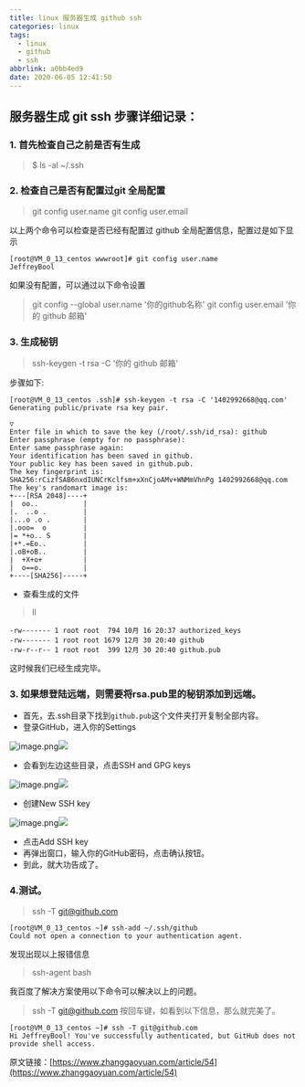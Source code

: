 ```yaml
---
title: linux 服务器生成 github ssh
categories: linux
tags:
  - linux
  - github
  - ssh
abbrlink: a0bb4ed9
date: 2020-06-05 12:41:50
---
```


## 服务器生成 git ssh 步骤详细记录：

### 1. 首先检查自己之前是否有生成
>$ ls -al ~/.ssh  

### 2. 检查自己是否有配置过git 全局配置
> git config user.name 
> git config user.email

以上两个命令可以检查是否已经有配置过 github 全局配置信息，配置过是如下显示
```
[root@VM_0_13_centos wwwroot]# git config user.name
JeffreyBool
```

如果没有配置，可以通过以下命令设置
> git config --global user.name '你的github名称'
> git config user.email '你的 github 邮箱'

### 3. 生成秘钥
> ssh-keygen -t rsa -C '你的 github 邮箱'

步骤如下:

```
[root@VM_0_13_centos .ssh]# ssh-keygen -t rsa -C '1402992668@qq.com'
Generating public/private rsa key pair.

▽
Enter file in which to save the key (/root/.ssh/id_rsa): github
Enter passphrase (empty for no passphrase):
Enter same passphrase again:
Your identification has been saved in github.
Your public key has been saved in github.pub.
The key fingerprint is:
SHA256:rCizfSAB6nxdIUNCrKclfsm+xXnCjoAMv+WNMmVhnPg 1402992668@qq.com
The key's randomart image is:
+---[RSA 2048]----+
|  oo..           |
|.  ..o .         |
|...o .o .        |
|.ooo=  o         |
|= *+o.. S        |
|+*.=Eo..         |
|.oB+oB..         |
|  +X+o+          |
|  o==o.          |
+----[SHA256]-----+
```


- 查看生成的文件
 

> ll 
 
 ```
 -rw------- 1 root root  794 10月 16 20:37 authorized_keys
-rw------- 1 root root 1679 12月 30 20:40 github
-rw-r--r-- 1 root root  399 12月 30 20:40 github.pub
 ```
 
这时候我们已经生成完毕。

### 3. 如果想登陆远端，则需要将rsa.pub里的秘钥添加到远端。

-  首先，去.ssh目录下找到`github.pub`这个文件夹打开复制全部内容。
- 登录GitHub，进入你的Settings

![image.png](https://api.zhanggaoyuan.com/uploads/images/articles/202003/03/1_1583215014_qyWInUvrFV.png)![](media/15777098619113/15777104858355.jpg)

- 会看到左边这些目录，点击SSH and GPG keys

![image.png](https://api.zhanggaoyuan.com/uploads/images/articles/202003/03/1_1583215030_UbsjRj6wha.png)![](media/15777098619113/15777105819556.jpg)

-  创建New SSH key

 ![image.png](https://api.zhanggaoyuan.com/uploads/images/articles/202003/03/1_1583215050_zfgeuNftkf.png)![](media/15777098619113/15777106443651.jpg)

-  点击Add SSH key
-  再弹出窗口，输入你的GitHub密码，点击确认按钮。
-  到此，就大功告成了。

### 4.测试。
> ssh -T git@github.com

```
[root@VM_0_13_centos ~]# ssh-add ~/.ssh/github
Could not open a connection to your authentication agent.
```
发现出现以上报错信息

> ssh-agent bash

我百度了解决方案使用以下命令可以解决以上的问题。

>ssh -T git@github.com
按回车键，如看到以下信息，那么就完美了。

```
[root@VM_0_13_centos ~]# ssh -T git@github.com
Hi JeffreyBool! You've successfully authenticated, but GitHub does not provide shell access.
```


原文链接：[https://www.zhanggaoyuan.com/article/54](https://www.zhanggaoyuan.com/article/54)
